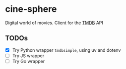 # cine-sphere

Digital world of movies.
Client for the [TMDB](https://www.themoviedb.org/) API

## TODOs

- [x] Try Python wrapper `tmdbsimple`, using uv and dotenv
- [ ] Try JS wrapper
- [ ] Try Go wrapper
